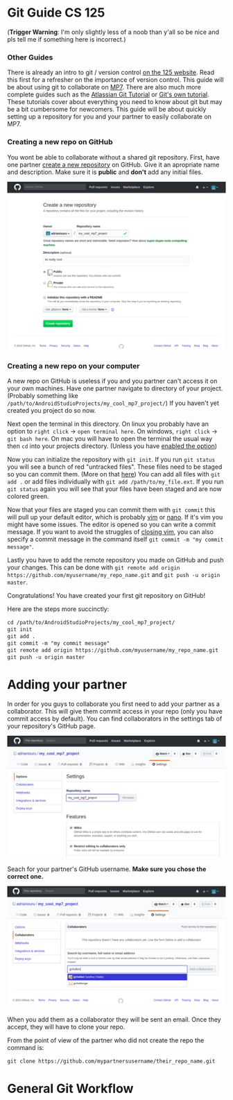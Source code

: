 # Git Guide CS 125
(**Trigger Warning**: I'm only slightly less of a noob than y'all so be nice and pls tell me if something here is incorrect.)

### Other Guides
There is already an intro to git / version control [on the 125 website](https://cs125.cs.illinois.edu/MP/setup/git/). Read this first for a refresher on the importance of version control. This guide will be about using git to collaborate on [MP7](https://cs125.cs.illinois.edu/MP/7/). There are also much more complete guides such as the [Atlassian Git Tutorial](https://www.atlassian.com/git/tutorials/what-is-version-control) or [Git's own tutorial](https://git-scm.com/docs/gittutorial). These tutorials cover about everything you need to know about git but may be a bit cumbersome for newcomers. This guide will be about quickly setting up a repository for you and your partner to easily collaborate on MP7.

### Creating a new repo on GitHub
You wont be able to collaborate without a shared git repository.
First, have one partner [create a new repository](https://github.com/new) on GitHub. Give it an apropriate name and description. Make sure it is <b>public</b> and <b>don't</b> add any initial files.

<img src="/img/new_repo.png" alt="new_repo.png"/>

### Creating a new repo on your computer
A new repo on GitHub is useless if you and you partner can't access it on your own machines. Have one partner navigate to directory of your project. (Probably something like `/path/to/AndroidStudioProjects/my_cool_mp7_project/`) If you haven't yet created you project do so now.

Next open the terminal in this directory. On linux you probably have an option to `right click` -> `open terminal here`. On windows, `right click` -> `git bash here`. On mac you will have to open the terminal the usual way then `cd` into your projects directory. (Unless you have [enabled the option](https://lifehacker.com/launch-an-os-x-terminal-window-from-a-specific-folder-1466745514))

Now you can initialize the repository with `git init`. If you run `git status` you will see a bunch of red "untracked files". These files need to be staged so you can commit them. (More on that [here](https://git-scm.com/book/en/v2/Git-Basics-Recording-Changes-to-the-Repository)) You can add all files with `git add .` or add files individually with `git add /path/to/my_file.ext`. If you run `git status` again you will see that your files have been staged and are now colored green.

Now that your files are staged you can commit them with `git commit` this will pull up your default editor, which is probably [vim](https://www.vim.org/) or [nano](https://www.nano-editor.org/). If it's vim you might have some issues. The editor is opened so you can write a commit message. If you want to avoid the struggles of [closing vim](https://itsfoss.com/how-to-exit-vim/), you can also specify a commit message in the command itself `git commit -m "my commit message"`.

Lastly you have to add the remote repository you made on GitHub and push your changes. This can be done with `git remote add origin https://github.com/myusername/my_repo_name.git` and `git push -u origin master`.

Congratulations! You have created your first git repository on GitHub!

Here are the steps more succinctly:
```
cd /path/to/AndroidStudioProjects/my_cool_mp7_project/
git init
git add .
git commit -m "my commit message"
git remote add origin https://github.com/myusername/my_repo_name.git
git push -u origin master
```

# Adding your partner

In order for you guys to collaborate you first need to add your partner as a collaborator. This will give them commit access in your repo (only you have commit access by default). You can find collaborators in the settings tab of your repository's GitHub page.

<img src="/img/find_collaborators.png" alt="find_collaborators.png"/>

Seach for your partner's GitHub username. <b>Make sure you chose the correct one.</b>

<img src="/img/collaborate.png" alt="collaborate.png"/>

When you add them as a collaborator they will be sent an email. Once they accept, they will have to clone your repo.

From the point of view of the partner who did not create the repo the command is:

```
git clone https://github.com/mypartnersusername/their_repo_name.git
```

# General Git Workflow

